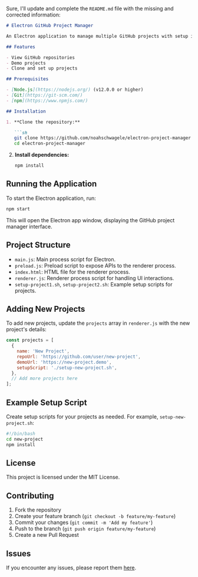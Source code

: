 Sure, I'll update and complete the `README.md` file with the missing and corrected information:

```markdown
# Electron GitHub Project Manager

An Electron application to manage multiple GitHub projects with setup instructions, view, demo, clone, and setup functionality.

## Features

- View GitHub repositories
- Demo projects
- Clone and set up projects

## Prerequisites

- [Node.js](https://nodejs.org/) (v12.0.0 or higher)
- [Git](https://git-scm.com/)
- [npm](https://www.npmjs.com/)

## Installation

1. **Clone the repository:**

   ```sh
   git clone https://github.com/noahschwagele/electron-project-manager.git
   cd electron-project-manager
   ```

2. **Install dependencies:**

   ```sh
   npm install
   ```

## Running the Application

To start the Electron application, run:

```sh
npm start
```

This will open the Electron app window, displaying the GitHub project manager interface.

## Project Structure

- `main.js`: Main process script for Electron.
- `preload.js`: Preload script to expose APIs to the renderer process.
- `index.html`: HTML file for the renderer process.
- `renderer.js`: Renderer process script for handling UI interactions.
- `setup-project1.sh`, `setup-project2.sh`: Example setup scripts for projects.

## Adding New Projects

To add new projects, update the `projects` array in `renderer.js` with the new project's details:

```js
const projects = [
  {
    name: 'New Project',
    repoUrl: 'https://github.com/user/new-project',
    demoUrl: 'https://new-project.demo',
    setupScript: './setup-new-project.sh',
  },
  // Add more projects here
];
```

## Example Setup Script

Create setup scripts for your projects as needed. For example, `setup-new-project.sh`:

```sh
#!/bin/bash
cd new-project
npm install
```

## License

This project is licensed under the MIT License.

## Contributing

1. Fork the repository
2. Create your feature branch (`git checkout -b feature/my-feature`)
3. Commit your changes (`git commit -m 'Add my feature'`)
4. Push to the branch (`git push origin feature/my-feature`)
5. Create a new Pull Request

## Issues

If you encounter any issues, please report them [here](https://github.com/noahschwagele/electron-project-manager/issues).
